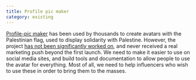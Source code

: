 ```yaml
---
title: Profile pic maker
category: existing
---
```


[Profile-pic maker](https://ppm.techforpalestine.org/) has been used by thousands to create avatars with the Palestinian flag, used to display solidarity with Palestine. However, the project [has not been significantly worked on](https://github.com/Techforpalestine/profile-pic-maker), and never received a real marketing push beyond the first launch. We need to make it easier to use on social media sites, and build tools and documentation to allow people to use the avatar for everything. Most of all, we need to help influencers who wish to use these in order to bring them to the masses.
